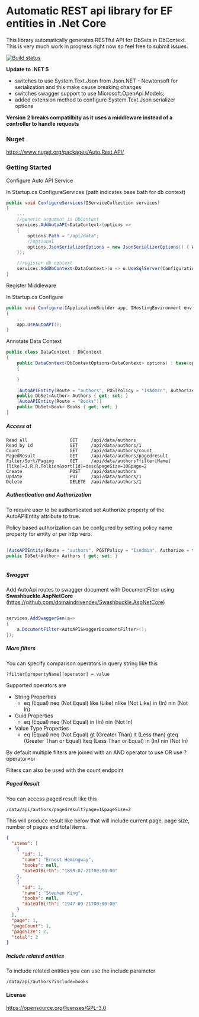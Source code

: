 # Automatic REST api library for EF entities in .Net Core

This library automatically generates RESTful API for DbSets in DbContext.  This is very much work in progress right now so feel free to submit issues.

[![Build status](https://ci.appveyor.com/api/projects/status/ar22x62t99bdv09v/branch/master?svg=true)](https://ci.appveyor.com/project/tdudek1/autoapi/branch/master)

**Update to .NET 5** 

 - switches to use System.Text.Json from Json.NET - Newtonsoft for serialization and this make cause breaking changes
 - switches swagger support to use Microsoft.OpenApi.Models;
 - added extension method to configure System.Text.Json serializer options

**Version 2 breaks compatilbity as it uses a middleware instead of a controller to handle requests**

### Nuget

https://www.nuget.org/packages/Auto.Rest.API/


### Getting Started

Configure Auto API Service 

In Startup.cs ConfigureServices (path indicates base bath for db context)

```c#
public void ConfigureServices(IServiceCollection services)
{
    ...
    //generic argument is DbContext
    services.AddAutoAPI<DataContext>(options =>
    {
        options.Path = "/api/data";
        //optional 
        options.JsonSerializerOptions = new JsonSerializerOptions() { WriteIndented = true };
    });

    //register db context
    services.AddDbContext<DataContext>(o => o.UseSqlServer(Configuration.GetConnectionString("Data")));
}
```


Register Middleware

In Startup.cs Configure

```c# 
public void Configure(IApplicationBuilder app, IHostingEnvironment env)
{
    ...
    app.UseAutoAPI();
}
```


Annotate Data Context


```c#
public class DataContext : DbContext
{
    public DataContext(DbContextOptions<DataContext> options) : base(options)
    {

    }
    
    [AutoAPIEntity(Route = "authors", POSTPolicy = "IsAdmin", Authorize = true)]
    public DbSet<Author> Authors { get; set; }
    [AutoAPIEntity(Route = "Books")]
    public DbSet<Book> Books { get; set; }
}
```

##### Access at

```
Read all                GET     /api/data/authors 
Read by id              GET     /api/data/authors/1 
Count                   GET     /api/data/authors/count
PagedResult             GET     /api/data/authors/pagedresult
Filter/Sort/Paging      GET     /api/data/authors?filter[Name][like]=J.R.R.Tolkien&sort[Id]=desc&pageSize=10&page=2
Create                  POST    /api/data/authors
Update                  PUT     /api/data/authors/1
Delete                  DELETE  /api/data/authors/1
```

##### Authentication and Authorization

To require user to be authenticated set Authorize property of the AutoAPIEntity attribute to true.

Policy based authorization can be confgured by setting policy name property for entity or per http verb.

```c#
    
[AutoAPIEntity(Route = "authors", POSTPolicy = "IsAdmin", Authorize = true, ExposePagedResult = true)]
public DbSet<Author> Authors { get; set; }
    
```



##### Swagger

Add AutoApi routes to swagger document with DocumentFilter using **Swashbuckle.AspNetCore** (https://github.com/domaindrivendev/Swashbuckle.AspNetCore)

```c#

services.AddSwaggerGen(a=>
{
    a.DocumentFilter<AutoAPISwaggerDocumentFilter>();
});

```

##### More filters

You can specify comparison operators in query string like this

````
?filter[propertyName][operator] = value
````

Supported operators are 

 - String Properties 
   - eq (Equal) neq (Not Equal) like (Like) nlike (Not Like) in (In) nin (Not In)
 - Guid Properties 
   - eq (Equal) neq (Not Equal) in (In) nin (Not In)
 - Value Type Properties
	- eq (Equal) neq (Not Equal) gt (Greater Than) lt (Less than) gteq (Greater Than or Equal) lteq (Less Than or Equal) in (In) nin (Not In)

By default multiple filters are joined with an AND operator to use OR use ?operator=or 

Filters can also be used with the count endpoint

##### Paged Result

You can access paged result like this

````
/data/api/authors/pagedresult?page=1&pageSize=2
````

This will produce result like below that will include current page, page size, number of pages and total items.

```json
{
  "items": [
    {
      "id": 1,
      "name": "Ernest Hemingway",
      "books": null,
      "dateOfBirth": "1899-07-21T00:00:00"
    },
    {
      "id": 2,
      "name": "Stephen King",
      "books": null,
      "dateOfBirth": "1947-09-21T00:00:00"
    }
  ],
  "page": 1,
  "pageCount": 1,
  "pageSize": 2,
  "total": 2
}
```



##### Include related entities

To include related entities you can use the include parameter

````
/data/api/authors?include=books
````

#### License

https://opensource.org/licenses/GPL-3.0
